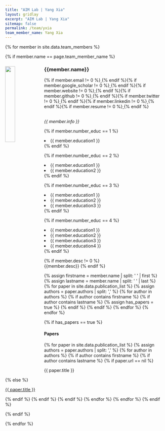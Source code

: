 ```yaml
---
title: "AIM Lab | Yang Xia"
layout: gridlay
excerpt: "AIM Lab | Yang Xia"
sitemap: false
permalink: /team/yxia
team_member_name: Yang Xia
---
```


{% for member in site.data.team_members %}

{% if member.name == page.team_member_name %}

<div>
 <img src="{{ site.url }}{{ site.baseurl }}/assets/teampic/{{ member.photo }}" class="img-responsive" width="25%" style="float: left" />
<h3>{{member.name}}</h3>

{% if member.email != 0 %}<a href="{{ member.email }}"> <i class="far fa-envelope" style="color:#FF330D; font-size:24px;"></i></a>{% endif %}{% if member.google_scholar != 0 %}<a href="{{ member.google_scholar }}/"> <i class="ai ai-google-scholar ai-3x" style="color:#FF330D; font-size:24px;"></i></a>{% endif %}{% if member.website != 0 %}<a href="{{ member.website }}/"> <i class="fas fa-link" style="color:#FF330D; font-size:24px;"></i></a>{% endif %}{% if member.github != 0 %}<a href="{{ member.github }}/"> <i class="fab fa-github-alt" style="color:#FF330D; font-size:24px;"></i></a>{% endif %}{% if member.twitter != 0 %}<a href="{{ member.twitter }}/"> <i class="fa fa-twitter" style="color:#FF330D; font-size:24px;"></i></a>{% endif %}{% if member.linkedin != 0 %}<a href="{{ member.linkedin }}/"> <i class="fab fa-linkedin-in" style="color:#FF330D; font-size:24px;"></i></a>{% endif %}{% if member.resume != 0 %}<a href="{{ member.resume }}"> <i class="fa fa-book fa-fw" style="color:#FF330D; font-size:24px;"></i></a>{% endif %}

<br/><i>{{ member.info }}<br/></i>

{% if member.number_educ == 1 %}
<li> {{ member.education1 }} </li>
{% endif %}

{% if member.number_educ == 2 %}
<li> {{ member.education1 }} </li>
<li> {{ member.education2 }} </li>
{% endif %}

{% if member.number_educ == 3 %}
<li> {{ member.education1 }} </li>
<li> {{ member.education2 }} </li>
<li> {{ member.education3 }} </li>
{% endif %}

{% if member.number_educ == 4 %}
<li> {{ member.education1 }} </li>
<li> {{ member.education2 }} </li>
<li> {{ member.education3 }} </li>
<li> {{ member.education4 }} </li>
{% endif %}
</div>

{% if member.desc != 0 %}
<br/>
{{member.desc}}
{% endif %}

<div class="col-lg-12">
{% assign firstname = member.name | split: ' ' | first %}
{% assign lastname = member.name | split: ' ' | last %}
{% for paper in site.data.publication_list %}
    {% assign authors = paper.authors | split: ',' %}
    {% for author in authors %}
        {% if author contains firstname %}
            {% if author contains lastname %}
                {% assign has_papers = true %}
            {% endif %}
        {% endif %}
    {% endfor %}
{% endfor %}

{% if has_papers == true %}
<h4>Papers</h4>
{% for paper in site.data.publication_list %}
    {% assign authors = paper.authors | split: ',' %}
    {% for author in authors %}
        {% if author contains firstname %}
            {% if author contains lastname %}
                {% if paper.url == nil %}
                <p>{{ paper.title }}</p>
                {% else %}
                <p><a href="{{ paper.url }}" class="off">{{ paper.title }}</a></p>
                {% endif %}
            {% endif %}
        {% endif %}
    {% endfor %}
{% endfor %}
{% endif %}
</div>

{% endif %}

{% endfor %}
